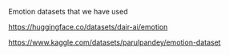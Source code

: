 Emotion datasets that we have used

https://huggingface.co/datasets/dair-ai/emotion

https://www.kaggle.com/datasets/parulpandey/emotion-dataset

